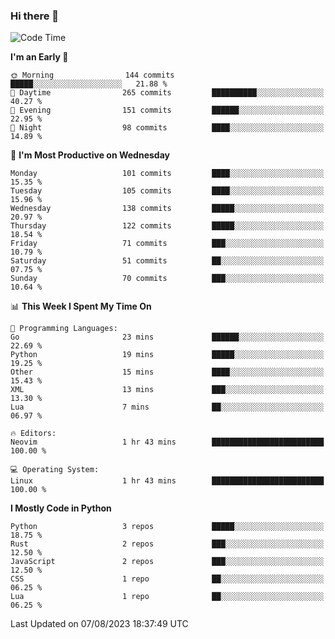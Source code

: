 ### Hi there 👋
<!--START_SECTION:waka-->
![Code Time](http://img.shields.io/badge/Code%20Time-134%20hrs%2041%20mins-blue)

**I'm an Early 🐤** 

```text
🌞 Morning                144 commits         █████░░░░░░░░░░░░░░░░░░░░   21.88 % 
🌆 Daytime                265 commits         ██████████░░░░░░░░░░░░░░░   40.27 % 
🌃 Evening                151 commits         ██████░░░░░░░░░░░░░░░░░░░   22.95 % 
🌙 Night                  98 commits          ████░░░░░░░░░░░░░░░░░░░░░   14.89 % 
```
📅 **I'm Most Productive on Wednesday** 

```text
Monday                   101 commits         ████░░░░░░░░░░░░░░░░░░░░░   15.35 % 
Tuesday                  105 commits         ████░░░░░░░░░░░░░░░░░░░░░   15.96 % 
Wednesday                138 commits         █████░░░░░░░░░░░░░░░░░░░░   20.97 % 
Thursday                 122 commits         █████░░░░░░░░░░░░░░░░░░░░   18.54 % 
Friday                   71 commits          ███░░░░░░░░░░░░░░░░░░░░░░   10.79 % 
Saturday                 51 commits          ██░░░░░░░░░░░░░░░░░░░░░░░   07.75 % 
Sunday                   70 commits          ███░░░░░░░░░░░░░░░░░░░░░░   10.64 % 
```


📊 **This Week I Spent My Time On** 

```text
💬 Programming Languages: 
Go                       23 mins             ██████░░░░░░░░░░░░░░░░░░░   22.69 % 
Python                   19 mins             █████░░░░░░░░░░░░░░░░░░░░   19.25 % 
Other                    15 mins             ████░░░░░░░░░░░░░░░░░░░░░   15.43 % 
XML                      13 mins             ███░░░░░░░░░░░░░░░░░░░░░░   13.30 % 
Lua                      7 mins              ██░░░░░░░░░░░░░░░░░░░░░░░   06.97 % 

🔥 Editors: 
Neovim                   1 hr 43 mins        █████████████████████████   100.00 % 

💻 Operating System: 
Linux                    1 hr 43 mins        █████████████████████████   100.00 % 
```

**I Mostly Code in Python** 

```text
Python                   3 repos             █████░░░░░░░░░░░░░░░░░░░░   18.75 % 
Rust                     2 repos             ███░░░░░░░░░░░░░░░░░░░░░░   12.50 % 
JavaScript               2 repos             ███░░░░░░░░░░░░░░░░░░░░░░   12.50 % 
CSS                      1 repo              ██░░░░░░░░░░░░░░░░░░░░░░░   06.25 % 
Lua                      1 repo              ██░░░░░░░░░░░░░░░░░░░░░░░   06.25 % 
```




 Last Updated on 07/08/2023 18:37:49 UTC
<!--END_SECTION:waka-->

<!--
**YoganshSharma/YoganshSharma** is a ✨ _special_ ✨ repository because its `README.md` (this file) appears on your GitHub profile.

Here are some ideas to get you started:

- 🔭 I’m currently working on ...
- 🌱 I’m currently learning ...
- 👯 I’m looking to collaborate on ...
- 🤔 I’m looking for help with ...
- 💬 Ask me about ...
- 📫 How to reach me: ...
- 😄 Pronouns: ...
- ⚡ Fun fact: ...
-->

